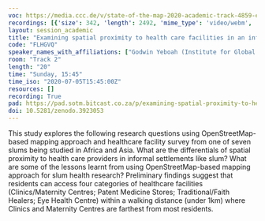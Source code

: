 ```yaml
---
voc: https://media.ccc.de/v/state-of-the-map-2020-academic-track-4859-examining-spatial-proximity-to-health-care-facilities-in-an-informal-urban-setting
recordings: [{'size': 342, 'length': 2492, 'mime_type': 'video/webm', 'language': 'eng', 'filename': 'sotm2020-4859-eng-Examining_spatial_proximity_to_health_care_facilities_in_an_informal_urban_setting_webm-hd.webm', 'state': 'new', 'folder': 'webm-hd', 'high_quality': True, 'width': 1920, 'height': 1080, 'updated_at': '2020-07-18T01:31:44.968+02:00', 'recording_url': 'https://cdn.media.ccc.de/events/sotm/2020/webm-hd/sotm2020-4859-eng-Examining_spatial_proximity_to_health_care_facilities_in_an_informal_urban_setting_webm-hd.webm', 'url': 'https://media.ccc.de/public/recordings/47582', 'event_url': 'https://media.ccc.de/public/events/188774c1-e338-5e81-b3d8-f37b5d3a3528', 'conference_url': 'https://media.ccc.de/public/conferences/sotm2020'}, {'size': 91, 'length': 2492, 'mime_type': 'video/mp4', 'language': 'eng', 'filename': 'sotm2020-4859-eng-Examining_spatial_proximity_to_health_care_facilities_in_an_informal_urban_setting_sd.mp4', 'state': 'new', 'folder': 'h264-sd', 'high_quality': False, 'width': 720, 'height': 576, 'updated_at': '2020-07-18T01:21:46.232+02:00', 'recording_url': 'https://cdn.media.ccc.de/events/sotm/2020/h264-sd/sotm2020-4859-eng-Examining_spatial_proximity_to_health_care_facilities_in_an_informal_urban_setting_sd.mp4', 'url': 'https://media.ccc.de/public/recordings/47575', 'event_url': 'https://media.ccc.de/public/events/188774c1-e338-5e81-b3d8-f37b5d3a3528', 'conference_url': 'https://media.ccc.de/public/conferences/sotm2020'}, {'size': 122, 'length': 2492, 'mime_type': 'video/webm', 'language': 'eng', 'filename': 'sotm2020-4859-eng-Examining_spatial_proximity_to_health_care_facilities_in_an_informal_urban_setting_webm-sd.webm', 'state': 'new', 'folder': 'webm-sd', 'high_quality': False, 'width': 720, 'height': 576, 'updated_at': '2020-07-18T01:20:03.782+02:00', 'recording_url': 'https://cdn.media.ccc.de/events/sotm/2020/webm-sd/sotm2020-4859-eng-Examining_spatial_proximity_to_health_care_facilities_in_an_informal_urban_setting_webm-sd.webm', 'url': 'https://media.ccc.de/public/recordings/47574', 'event_url': 'https://media.ccc.de/public/events/188774c1-e338-5e81-b3d8-f37b5d3a3528', 'conference_url': 'https://media.ccc.de/public/conferences/sotm2020'}, {'size': 38, 'length': 2492, 'mime_type': 'audio/mpeg', 'language': 'eng', 'filename': 'sotm2020-4859-eng-Examining_spatial_proximity_to_health_care_facilities_in_an_informal_urban_setting_mp3.mp3', 'state': 'new', 'folder': 'mp3', 'high_quality': False, 'width': 0, 'height': 0, 'updated_at': '2020-07-18T01:00:53.354+02:00', 'recording_url': 'https://cdn.media.ccc.de/events/sotm/2020/mp3/sotm2020-4859-eng-Examining_spatial_proximity_to_health_care_facilities_in_an_informal_urban_setting_mp3.mp3', 'url': 'https://media.ccc.de/public/recordings/47565', 'event_url': 'https://media.ccc.de/public/events/188774c1-e338-5e81-b3d8-f37b5d3a3528', 'conference_url': 'https://media.ccc.de/public/conferences/sotm2020'}, {'size': 298, 'length': 2492, 'mime_type': 'video/mp4', 'language': 'eng', 'filename': 'sotm2020-4859-eng-Examining_spatial_proximity_to_health_care_facilities_in_an_informal_urban_setting_hd.mp4', 'state': 'new', 'folder': 'h264-hd', 'high_quality': True, 'width': 1920, 'height': 1080, 'updated_at': '2020-07-17T23:48:12.014+02:00', 'recording_url': 'https://cdn.media.ccc.de/events/sotm/2020/h264-hd/sotm2020-4859-eng-Examining_spatial_proximity_to_health_care_facilities_in_an_informal_urban_setting_hd.mp4', 'url': 'https://media.ccc.de/public/recordings/47527', 'event_url': 'https://media.ccc.de/public/events/188774c1-e338-5e81-b3d8-f37b5d3a3528', 'conference_url': 'https://media.ccc.de/public/conferences/sotm2020'}]
layout: session_academic
title: "Examining spatial proximity to health care facilities in an informal urban setting"
code: "FLHGVQ"
speaker_names_with_affiliations: ["Godwin Yeboah (Institute for Global Sustainable Development, University of Warwick, Coventry, United Kingdom)", "João Porto de Albuquerque (Institute for Global Sustainable Development, University of Warwick, Coventry, United Kingdom)", "Olalekan John Taiwo (Department of Geography, University of Ibadan, Nigeria)"]
room: "Track 2"
length: "20"
time: "Sunday, 15:45"
time_iso: "2020-07-05T15:45:00Z"
resources: []
recording: True
pad: https://pad.sotm.bitcast.co.za/p/examining-spatial-proximity-to-health-care-facilit
doi: 10.5281/zenodo.3923053
---
```

This study explores the following research questions using OpenStreetMap-based mapping approach and healthcare facility survey from one of seven slums being studied in Africa and Asia. What are the differentials of spatial proximity to health care providers in informal settlements like slum? What are some of the lessons learnt from using OpenStreetMap-based mapping approach for slum health research? Preliminary findings suggest that residents can access four categories of healthcare facilities (Clinics/Maternity Centres; Patent Medicine Stores; Traditional/Faith Healers; Eye Health Centre) within a walking distance (under 1km) where Clinics and Maternity Centres are farthest from most residents.
